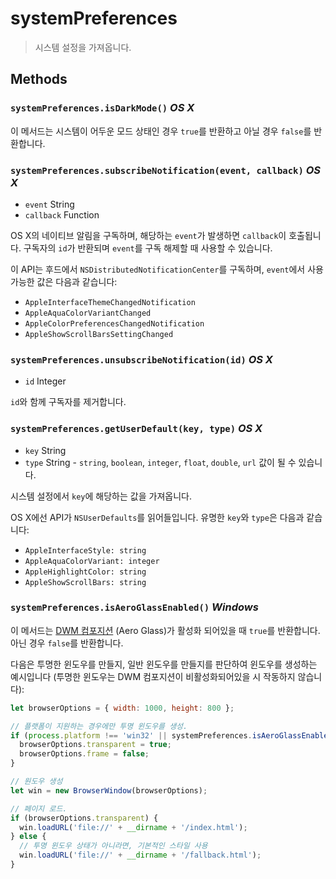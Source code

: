 # systemPreferences

> 시스템 설정을 가져옵니다.

## Methods

### `systemPreferences.isDarkMode()` _OS X_

이 메서드는 시스템이 어두운 모드 상태인 경우 `true`를 반환하고 아닐 경우 `false`를
반환합니다.

### `systemPreferences.subscribeNotification(event, callback)` _OS X_

* `event` String
* `callback` Function

OS X의 네이티브 알림을 구독하며, 해당하는 `event`가 발생하면 `callback`이 호출됩니다.
구독자의 `id`가 반환되며 `event`를 구독 해제할 때 사용할 수 있습니다.

이 API는 후드에서 `NSDistributedNotificationCenter`를 구독하며, `event`에서 사용
가능한 값은 다음과 같습니다:

* `AppleInterfaceThemeChangedNotification`
* `AppleAquaColorVariantChanged`
* `AppleColorPreferencesChangedNotification`
* `AppleShowScrollBarsSettingChanged`

### `systemPreferences.unsubscribeNotification(id)` _OS X_

* `id` Integer

`id`와 함께 구독자를 제거합니다.

### `systemPreferences.getUserDefault(key, type)` _OS X_

* `key` String
* `type` String - `string`, `boolean`, `integer`, `float`, `double`, `url` 값이
  될 수 있습니다.

시스템 설정에서 `key`에 해당하는 값을 가져옵니다.

OS X에선 API가 `NSUserDefaults`를 읽어들입니다. 유명한 `key`와 `type`은 다음과
같습니다:

* `AppleInterfaceStyle: string`
* `AppleAquaColorVariant: integer`
* `AppleHighlightColor: string`
* `AppleShowScrollBars: string`

### `systemPreferences.isAeroGlassEnabled()` _Windows_

이 메서드는 [DWM 컴포지션][dwm-composition] (Aero Glass)가 활성화 되어있을 때
`true`를 반환합니다. 아닌 경우 `false`를 반환합니다.

다음은 투명한 윈도우를 만들지, 일반 윈도우를 만들지를 판단하여 윈도우를 생성하는
예시입니다 (투명한 윈도우는 DWM 컴포지션이 비활성화되어있을 시 작동하지 않습니다):

```javascript
let browserOptions = { width: 1000, height: 800 };

// 플랫폼이 지원하는 경우에만 투명 윈도우를 생성.
if (process.platform !== 'win32' || systemPreferences.isAeroGlassEnabled()) {
  browserOptions.transparent = true;
  browserOptions.frame = false;
}

// 원도우 생성
let win = new BrowserWindow(browserOptions);

// 페이지 로드.
if (browserOptions.transparent) {
  win.loadURL('file://' + __dirname + '/index.html');
} else {
  // 투명 윈도우 상태가 아니라면, 기본적인 스타일 사용
  win.loadURL('file://' + __dirname + '/fallback.html');
}
```

[dwm-composition]:https://msdn.microsoft.com/en-us/library/windows/desktop/aa969540.aspx
